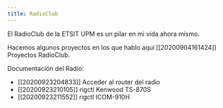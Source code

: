 ```yaml
---
title: RadioClub
---
```


El RadioClub de la ETSIT UPM es un pilar en mi vida ahora mismo. 

Hacemos algunos proyectos en los que hablo aquí [[20200904161424]] Proyectos RadioClub.

Documentación del Radio:
* [[20200923204833]] Acceder al router del radio
* [[20200923210105]] rigctl Kenwood TS-870S
* [[20200923211552]] rigctl ICOM-910H
